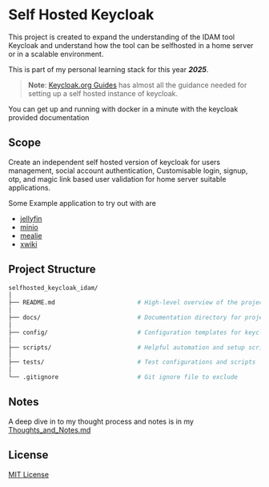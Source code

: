 # Self Hosted Keycloak

This project is created to expand the understanding of the IDAM tool Keycloak and understand how the tool can be selfhosted in a home server or in a scalable environment.

This is part of my personal learning stack for this year *__2025__*.

> __Note__: [Keycloak.org Guides](https://www.keycloak.org/guides) has almost all the guidance needed for setting up a self hosted instance of keycloak.

You can get up and running with docker in a minute with the keycloak provided documentation

## Scope

Create an independent self hosted version of keycloak for users management, social account authentication, Customisable login, signup, otp, and magic link based user validation for home server suitable applications. 

Some Example application to try out with are 

- [jellyfin](https://jellyfin.org/)
- [minio](https://www.min.io/)
- [mealie](https://mealie.io/)
- [xwiki](https://www.xwiki.org/xwiki/bin/view/Main/)

## Project Structure

``` bash
selfhosted_keycloak_idam/
│
├── README.md                       # High-level overview of the project and setup
│
├── docs/                           # Documentation directory for project
│
├── config/                         # Configuration templates for keycloak
│
├── scripts/                        # Helpful automation and setup scripts
│
├── tests/                          # Test configurations and scripts
│
└── .gitignore                      # Git ignore file to exclude 
```

## Notes

A deep dive in to my thought process and notes is in my [Thoughts_and_Notes.md](/Thoughts_and_Notes.md)

## License

[MIT License](/License.txt)
